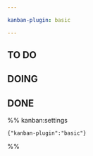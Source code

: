 ```yaml
---

kanban-plugin: basic

---
```


## TO DO



## DOING



## DONE





%% kanban:settings
```
{"kanban-plugin":"basic"}
```
%%